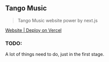 ## Tango Music

> Tango Music website power by next.js

[Website | Deploy on Vercel](https://music.chenxii.xyz)

### TODO:

A lot of things need to do, just in the first stage.
